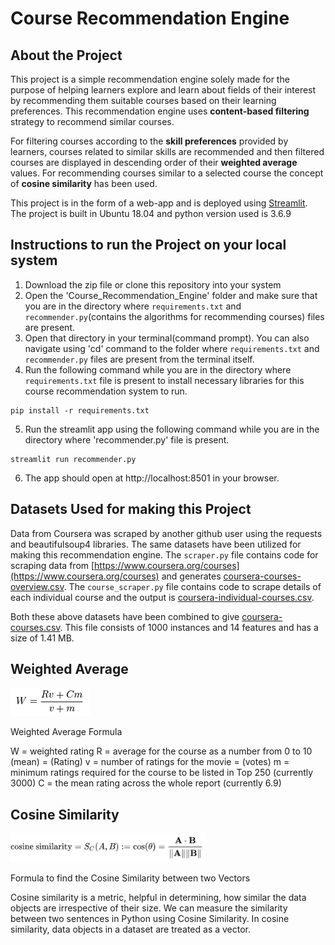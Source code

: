 # Course Recommendation Engine


## About the Project
This project is a simple recommendation engine solely made for the purpose of helping learners explore and learn about fields of their interest by recommending them suitable courses based on their learning preferences. This recommendation engine uses **content-based filtering** strategy to recommend similar courses.

For filtering courses according to the **skill preferences** provided by learners, courses related to similar skills are recommended and then filtered courses are displayed in descending order of their **weighted average** values. For recommending courses similar to a selected course the concept of **cosine similarity** has been used.

This project is in the form of a web-app and is deployed using [Streamlit](https://www.streamlit.io/). The project is built in Ubuntu 18.04 and python version used is 3.6.9

## Instructions to run the Project on your local system

1. Download the zip file or clone this repository into your system
2. Open the 'Course_Recommendation_Engine' folder and make sure that you are in the directory where ```requirements.txt``` and ```recommender.py```(contains the algorithms for recommending courses) files are present.
3. Open that directory in your terminal(command prompt). You can also navigate using 'cd' command to the folder where ```requirements.txt``` and ```recommender.py``` files are present from the terminal itself.
4. Run the following command while you are in the directory where ```requirements.txt``` file is present to install necessary libraries for this course recommendation system to run.
  ```
  pip install -r requirements.txt
  ```
5. Run the streamlit app using the following command while you are in the directory where 'recommender.py' file is present.
  ```
  streamlit run recommender.py
  ```
6. The app should open at http://localhost:8501 in your browser.

## Datasets Used for making this Project
Data from Coursera was scraped by another github user using the requests and beautifulsoup4 libraries. The same datasets have been utilized for making this recommendation engine. The ```scraper.py``` file contains code for scraping data from [https://www.coursera.org/courses](https://www.coursera.org/courses) and generates [coursera-courses-overview.csv](https://github.com/raghav0303/Course_Recommendation_Engine/blob/main/Datasets/coursera-courses-overview.csv). The ```course_scraper.py``` file contains code to scrape details of each individual course and the output is [coursera-individual-courses.csv](https://github.com/raghav0303/Course_Recommendation_Engine/blob/main/Datasets/coursera-individual-courses.csv).  

Both these above datasets have been combined to give [coursera-courses.csv](https://github.com/raghav0303/Course_Recommendation_Engine/blob/main/Datasets/coursera-courses.csv). This file consists of 1000 instances and 14 features and has a size of 1.41 MB.

## Weighted Average
![](https://github.com/raghav0303/Course_Recommendation_Engine/blob/main/Images/Weighted%20Average%20Formula.png)

Weighted Average Formula

W = weighted rating
R = average for the course as a number from 0 to 10 (mean) = (Rating)
v = number of ratings for the movie = (votes)
m = minimum ratings required for the course to be listed in Top 250 (currently 3000)
C = the mean rating across the whole report (currently 6.9)

## Cosine Similarity
![](https://github.com/raghav0303/Course_Recommendation_Engine/blob/main/Images/Cosine%20Similarity%20Formula.png)

Formula to find the Cosine Similarity between two Vectors

Cosine similarity is a metric, helpful in determining, how similar the data objects are irrespective of their size. We can measure the similarity between two sentences in Python using Cosine Similarity. In cosine similarity, data objects in a dataset are treated as a vector.
